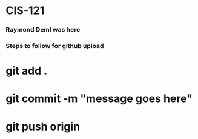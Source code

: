 # CIS-121
### Raymond Deml was here

### Steps to follow for github upload
# git add .
# git commit -m "message goes here"
# git push origin